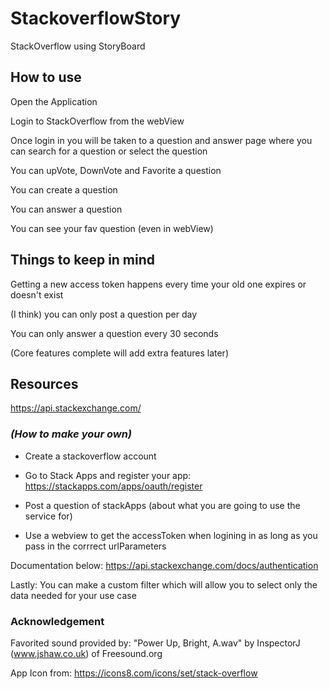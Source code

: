 # StackoverflowStory 

StackOverflow using StoryBoard 


## How to use 
Open the Application 

Login to StackOverflow from the webView 

Once login in you will be taken to a question and answer page where you can search for a question or select the question 

You can upVote, DownVote and Favorite a question 

You can create a question 

You can answer a question 

You can see your fav question (even in webView) 


## Things to keep in mind 
Getting a new access token happens every time your old one expires or doesn't exist 

(I think) you can only post a question per day 

You can only answer a question every 30 seconds

(Core features complete will add extra features later)

## Resources
https://api.stackexchange.com/

### _(How to make your own)_
- Create a stackoverflow account

- Go to Stack Apps and register your app: https://stackapps.com/apps/oauth/register

- Post a question of stackApps (about what you are going to use the service for)

- Use a webview to get the accessToken when logining in as long as you pass in the corrrect urlParameters

Documentation below: 
https://api.stackexchange.com/docs/authentication

Lastly: You can make a custom filter which will allow you to select only the data needed for your use case


### Acknowledgement
Favorited sound provided by: "Power Up, Bright, A.wav" by InspectorJ (www.jshaw.co.uk) of Freesound.org

App Icon from: https://icons8.com/icons/set/stack-overflow
